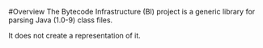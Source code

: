 #Overview
The Bytecode Infrastructure (BI) project is a generic library for parsing Java (1.0-9) class files.

It does not create a representation of it.

